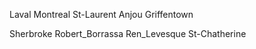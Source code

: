 Laval Montreal St-Laurent Anjou Griffentown



Sherbroke   Robert_Borrassa  Ren_Levesque   St-Chatherine 
